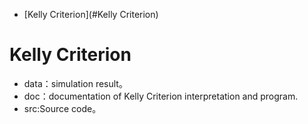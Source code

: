 - [Kelly Criterion](#Kelly Criterion)


# Kelly Criterion

- data：simulation result。
- doc：documentation of  Kelly Criterion interpretation and program.　　
- src:Source code。　　
